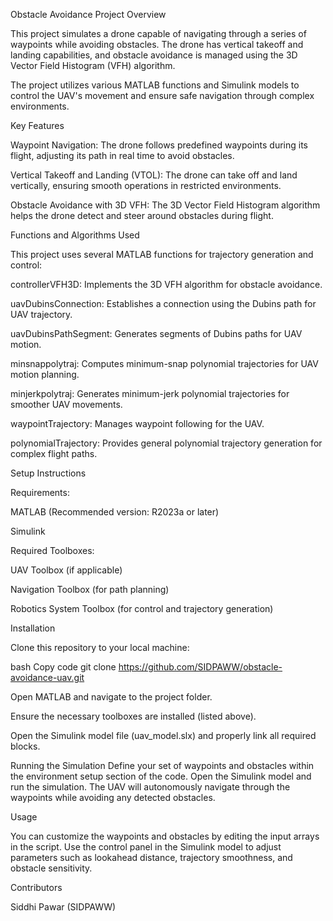 Obstacle Avoidance
Project Overview

This project simulates a drone capable of navigating through a series of waypoints while avoiding obstacles. The drone has vertical takeoff and landing capabilities, and obstacle avoidance is managed using the 3D Vector Field Histogram (VFH) algorithm.

The project utilizes various MATLAB functions and Simulink models to control the UAV's movement and ensure safe navigation through complex environments.

Key Features

Waypoint Navigation: The drone follows predefined waypoints during its flight, adjusting its path in real time to avoid obstacles.

Vertical Takeoff and Landing (VTOL): The drone can take off and land vertically, ensuring smooth operations in restricted environments.

Obstacle Avoidance with 3D VFH: The 3D Vector Field Histogram algorithm helps the drone detect and steer around obstacles during flight.

Functions and Algorithms Used

This project uses several MATLAB functions for trajectory generation and control:

controllerVFH3D: Implements the 3D VFH algorithm for obstacle avoidance.

uavDubinsConnection: Establishes a connection using the Dubins path for UAV trajectory.

uavDubinsPathSegment: Generates segments of Dubins paths for UAV motion.

minsnappolytraj: Computes minimum-snap polynomial trajectories for UAV motion planning.

minjerkpolytraj: Generates minimum-jerk polynomial trajectories for smoother UAV movements.

waypointTrajectory: Manages waypoint following for the UAV.

polynomialTrajectory: Provides general polynomial trajectory generation for complex flight paths.

Setup Instructions

Requirements:

MATLAB (Recommended version: R2023a or later)

Simulink

Required Toolboxes:

UAV Toolbox (if applicable)

Navigation Toolbox (for path planning)

Robotics System Toolbox (for control and trajectory generation)

Installation

Clone this repository to your local machine:

bash
Copy code
git clone https://github.com/SIDPAWW/obstacle-avoidance-uav.git


Open MATLAB and navigate to the project folder.

Ensure the necessary toolboxes are installed (listed above).

Open the Simulink model file (uav_model.slx) and properly link all required blocks.

Running the Simulation
Define your set of waypoints and obstacles within the environment setup section of the code.
Open the Simulink model and run the simulation.
The UAV will autonomously navigate through the waypoints while avoiding any detected obstacles.

Usage

You can customize the waypoints and obstacles by editing the input arrays in the script.
Use the control panel in the Simulink model to adjust parameters such as lookahead distance, trajectory smoothness, and obstacle sensitivity.

Contributors

Siddhi Pawar (SIDPAWW)
